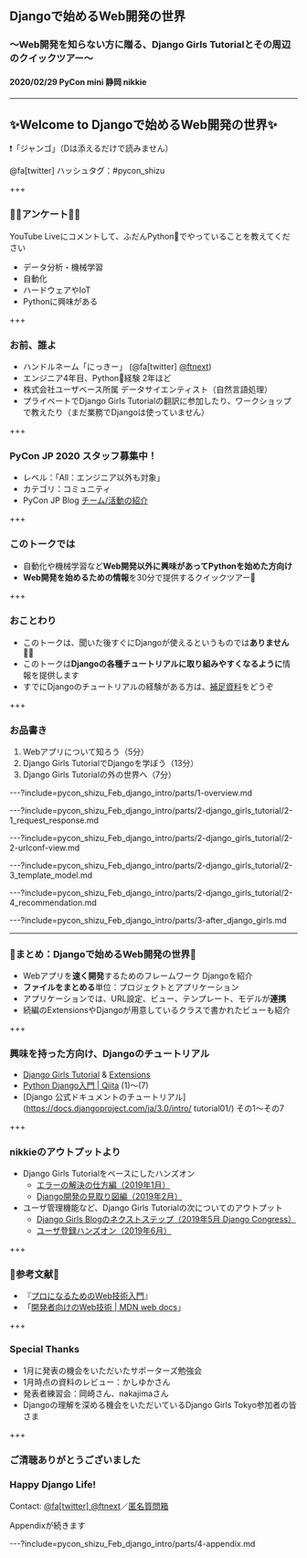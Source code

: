 ## Djangoで始めるWeb開発の世界
### 〜Web開発を知らない方に贈る、Django Girls Tutorialとその周辺のクイックツアー〜
#### 2020/02/29 PyCon mini 静岡 nikkie

---

## ✨Welcome to Djangoで始めるWeb開発の世界✨

❗️「ジャンゴ」（Dは添えるだけで読みません）

@fa[twitter] ハッシュタグ：#pycon_shizu

+++

### 🙋‍♀️アンケート🙋‍♂️

YouTube Liveにコメントして、ふだんPython🐍でやっていることを教えてください

- データ分析・機械学習
- 自動化
- ハードウェアやIoT
- Pythonに興味がある

+++

### お前、誰よ

- ハンドルネーム「にっきー」 (@fa[twitter] [@ftnext](https://twitter.com/ftnext))
- エンジニア4年目、Python🐍経験 2年ほど
- 株式会社ユーザベース所属 データサイエンティスト（自然言語処理）
- プライベートでDjango Girls Tutorialの翻訳に参加したり、ワークショップで教えたり（まだ業務でDjangoは使っていません）

+++

### PyCon JP 2020 スタッフ募集中！

- レベル：「All：エンジニア以外も対象」
- カテゴリ：コミュニティ
- PyCon JP Blog [チーム/活動の紹介](https://pyconjp.blogspot.com/2020/02/pyconjp2020-team.html)

+++

### このトークでは

- 自動化や機械学習など**Web開発以外に興味があってPythonを始めた方向け**
- **Web開発を始めるための情報**を30分で提供するクイックツアー🎫

+++

### おことわり

- このトークは、聞いた後すぐにDjangoが使えるというものでは**ありません**🙇‍♂️
- このトークは**Djangoの各種チュートリアルに取り組みやすくなるように**情報を提供します
- すでにDjangoのチュートリアルの経験がある方は、[補足資料](https://nikkie-ftnext.hatenablog.com/entry/pycon-shizu-2020-django-covered-world)をどうぞ

+++

### お品書き

1. Webアプリについて知ろう（5分）
2. Django Girls TutorialでDjangoを学ぼう（13分）
3. Django Girls Tutorialの外の世界へ（7分）

---?include=pycon_shizu_Feb_django_intro/parts/1-overview.md

---?include=pycon_shizu_Feb_django_intro/parts/2-django_girls_tutorial/2-1_request_response.md

---?include=pycon_shizu_Feb_django_intro/parts/2-django_girls_tutorial/2-2-urlconf-view.md

---?include=pycon_shizu_Feb_django_intro/parts/2-django_girls_tutorial/2-3_template_model.md

---?include=pycon_shizu_Feb_django_intro/parts/2-django_girls_tutorial/2-4_recommendation.md

---?include=pycon_shizu_Feb_django_intro/parts/3-after_django_girls.md

---

### 📌まとめ：Djangoで始めるWeb開発の世界📌

- Webアプリを**速く開発**するためのフレームワーク Djangoを紹介
- **ファイルをまとめる**単位：プロジェクトとアプリケーション
- アプリケーションでは、URL設定、ビュー、テンプレート、モデルが**連携**
- 続編のExtensionsやDjangoが用意しているクラスで書かれたビューも紹介

+++

### 興味を持った方向け、Djangoのチュートリアル

- [Django Girls Tutorial](https://tutorial.djangogirls.org/ja/) & [Extensions](https://tutorial-extensions.djangogirls.org/ja/)
- [Python Django入門 | Qiita](https://qiita.com/kaki_k/items/511611cadac1d0c69c54) (1)〜(7)
- [Django 公式ドキュメントのチュートリアル](https://docs.djangoproject.com/ja/3.0/intro/ tutorial01/) その1〜その7

+++

### nikkieのアウトプットより

- Django Girls Tutorialをベースにしたハンズオン
  - [エラーの解決の仕方編（2019年1月）](https://gitpitch.com/ftnext/2019_slides/master?p=elv_Jan_django_errorfriends)
  - [Django開発の見取り図編（2019年2月）](https://gitpitch.com/ftnext/2019_slides/master?p=elv_Feb_django_developcompass)
- ユーザ管理機能など、Django Girls Tutorialの次についてのアウトプット
  - [Django Girls Blogのネクストステップ（2019年5月 Django Congress）](https://gitpitch.com/ftnext/2019_slides/master?p=django_congress_2019_blog_next_step)
  - [ユーザ登録ハンズオン（2019年6月）](https://gitpitch.com/ftnext/2019_slides/master?p=django_girls_Jun_user_register_handson)

+++

### 📗参考文献📗

- 『[プロになるためのWeb技術入門](https://gihyo.jp/book/2010/978-4-7741-4235-7)』
- 「[開発者向けのWeb技術 | MDN web docs](https://developer.mozilla.org/ja/docs/Web)」

+++

### Special Thanks

- 1月に発表の機会をいただいたサポーターズ勉強会
- 1月時点の資料のレビュー：かしゆかさん
- 発表者練習会：岡崎さん、nakajimaさん
- Djangoの理解を深める機会をいただいているDjango Girls Tokyo参加者の皆さま

+++

### ご清聴ありがとうございました
### Happy Django Life!

Contact: [@fa[twitter] @ftnext](https://twitter.com/ftnext)／[匿名質問箱](https://peing.net/ja/ftnext)

Appendixが続きます

---?include=pycon_shizu_Feb_django_intro/parts/4-appendix.md
